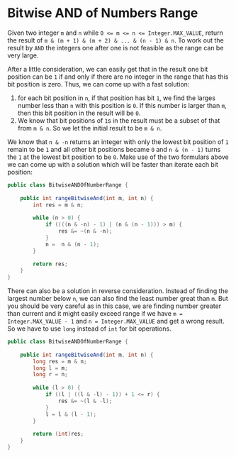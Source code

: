 # Bitwise AND of Numbers Range

Given two integer `m` and `n` while `0 <= m <= n <= Integer.MAX_VALUE`, return the result of
`m & (m + 1) & (m + 2) & ... & (n - 1) & n`. To work out the result by `AND` the integers
one after one is not feasible as the range can be very large.

After a little consideration, we can easily get that in the result one bit position can be `1` if and only
if there are no integer in the range that has this bit position is zero. Thus, we can come up with a fast
solution:

1. for each bit position in `n`, if that position has bit `1`, we find the larges number less than `n`
with this position is `0`. If this number is larger than `m`, then this bit position in the result will be `0`.
2. We know that bit positions of `1`s in the result must be a subset of that from `m & n`. So we let the
initial result to be `m & n`.

We know that `n & -n` returns an integer with only the lowest bit position of `1` remain to be `1` and all
other bit positions became `0` and `n & (n - 1)` turns the `1` at the lowest bit position to be `0`.
Make use of the two formulars above we can come up with a solution which will be faster than iterate
each bit position:

```java
public class BitwiseANDOfNumberRange {
    
    public int rangeBitwiseAnd(int m, int n) {
        int res = m & n;
        
        while (n > 0) {
            if ((((n & -n) - 1) | (n & (n - 1))) > m) {
                res &= ~(n & -n);
            }
            n =  n & (n - 1);
        }
        
        return res;
    }
}
```

There can also be a solution in reverse consideration. Instead of finding the largest number
below `n`, we can also find the least number great than `m`. But you should be very careful
as in this case, we are finding number greater than current and it might easily exceed
range if we have `m = Integer.MAX_VALUE - 1` and `n = Integer.MAX_VALUE` and get a wrong result.
So we have to use `long` instead of `int` for bit operations.

```java
public class BitwiseANDOfNumberRange {
    
    public int rangeBitwiseAnd(int m, int n) {
        long res = m & n;
        long l = m;
        long r = n;
        
        while (l > 0) {
            if ((l | ((l & -l) - 1)) + 1 <= r) {
                res &= ~(l & -l); 
            }
            l = l & (l - 1);
        }
        
        return (int)res;
    }
}
```

